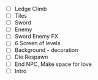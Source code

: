 - [ ] Ledge Climb
- [ ] Tiles
- [ ] Sword
- [ ] Enemy
- [ ] Sword Enemy FX
- [ ] 6 Screen of levels
- [ ] Background - decoration
- [ ] Die Respawn
- [ ] End NPC, Make space for love
- [ ] Intro
